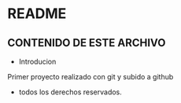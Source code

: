 # README

## CONTENIDO DE ESTE ARCHIVO

* Introducion

Primer proyecto realizado con git y subido a github 


* todos los derechos reservados.